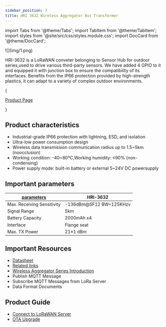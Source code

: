 ```yaml
---
sidebar_position: 7
title: HRI 3632 Wireless Aggregator Bus Transformer
---
```



import Tabs from '@theme/Tabs';
import TabItem from '@theme/TabItem';
import styles from '@site/src/css/styles.module.css';
import DocCard from '@theme/DocCard';



<div style={{ textAlign: 'center' }}>
  ![](img/1.png)
</div>

HRI-3632 is a LoRaWAN conveter belonging to Sensor Hub for outdoor series,used to drive various third-party sensors. We have added 4 GPIO to it and equipped it with junction box to ensure the compatibility of its interfaces. Benefits from the IP66 protection provided by high-strength plastics, it can adapt to a variety of complex outdoor environments.

{<div className={styles.btnContainer}>
  <a href="https://heltec.org/project/hri-3632/" className={styles.btnLink1}>
    Product Page
  </a>
</div>}

## Product characteristics

- Industrial-grade IP66 protection with lightning, ESD, and isolation
- Ultra-low power consumption design
- Wireless data transmission communication radius up to 1.5~5km (noocclusion)
- Working condition: -40~80°C,Working humidity: ≤90% (non-condensing)
- Power supply mode: built-in battery or external 5~24V DC powersupply


## Important parameters
| [parameters](https://resource.heltec.cn/download/Wireless_Aggregator/HRI-3632%40.pdf)         | HRI-3632        |
|--------------------|----------------------------|
|Max. Receiving Sensitivity   |	    	-136dBm@SF12 BW=125KHzv         |
|Signal Range |    5km            |
| Battery Capacity    |   		2000mAh x4              |
| Interface      | 	Flange seat      |
| Max. TX Power      | 21±1 dBm  |


## Important Resources
- [Datasheet](https://resource.heltec.cn/download/Wireless_Aggregator/HRI-3632%40.pdf)
- [Related links](https://resource.heltec.cn/download/Wireless_Aggregator)
- [Wireless Aggregator Series Introduction](https://heltec.org/wireless-aggregator/)
- Publish MQTT Message
- Subscribe MQTT Messages from LoRa Server
- Data Format Documents

## Product Guide
- [Connect to LoRaWAN Server](/docs/devices/open-source-devices/plug-play/hri-3631-wireless-aggregator-sensor-docker/connect_to_lora_server)
- [OTA Upgrade](/docs/devices/open-source-devices/plug-play/hri-3631-wireless-aggregator-sensor-docker/ota_upgrade)